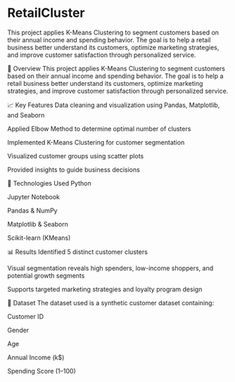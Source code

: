 # RetailCluster
This project applies K-Means Clustering to segment customers based on their annual income and spending behavior. The goal is to help a retail business better understand its customers, optimize marketing strategies, and improve customer satisfaction through personalized service.


📌 Overview
This project applies K-Means Clustering to segment customers based on their annual income and spending behavior. The goal is to help a retail business better understand its customers, optimize marketing strategies, and improve customer satisfaction through personalized service.

📈 Key Features
Data cleaning and visualization using Pandas, Matplotlib, and Seaborn

Applied Elbow Method to determine optimal number of clusters

Implemented K-Means Clustering for customer segmentation

Visualized customer groups using scatter plots

Provided insights to guide business decisions

🧠 Technologies Used
Python

Jupyter Notebook

Pandas & NumPy

Matplotlib & Seaborn

Scikit-learn (KMeans)

📊 Results
Identified 5 distinct customer clusters

Visual segmentation reveals high spenders, low-income shoppers, and potential growth segments

Supports targeted marketing strategies and loyalty program design

📁 Dataset
The dataset used is a synthetic customer dataset containing:

Customer ID

Gender

Age

Annual Income (k$)

Spending Score (1–100)
